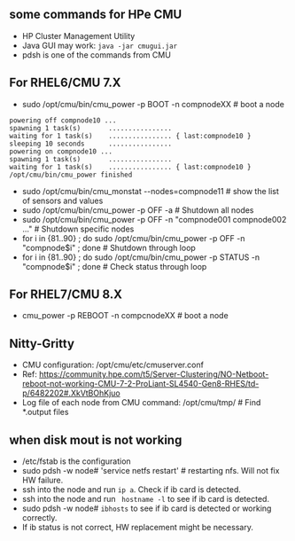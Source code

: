 ## some commands for HPe CMU
- HP Cluster Management Utility
- Java GUI may work: `java -jar cmugui.jar`
- pdsh is one of the commands from CMU

## For RHEL6/CMU 7.X
- sudo /opt/cmu/bin/cmu_power -p BOOT -n compnodeXX # boot a node
```
powering off compnode10 ...
spawning 1 task(s)       ................
waiting for 1 task(s)    ................ { last:compnode10 }
sleeping 10 seconds      ................
powering on compnode10 ...
spawning 1 task(s)       ................
waiting for 1 task(s)    ................ { last:compnode10 }
/opt/cmu/bin/cmu_power finished
```
- sudo /opt/cmu/bin/cmu_monstat --nodes=compnode11 # show the list of sensors and values
- sudo /opt/cmu/bin/cmu_power -p OFF -a # Shutdown all nodes
- sudo /opt/cmu/bin/cmu_power -p OFF -n "compnode001 compnode002 ..." # Shutdown specific nodes
- for i in {81..90} ; do sudo /opt/cmu/bin/cmu_power -p OFF -n "compnode$i" ; done # Shutdown through loop
- for i in {81..90} ; do sudo /opt/cmu/bin/cmu_power -p STATUS -n "compnode$i" ; done # Check status through loop

## For RHEL7/CMU 8.X
- cmu_power -p REBOOT -n compcnodeXX # boot a node

## Nitty-Gritty
- CMU configuration: /opt/cmu/etc/cmuserver.conf
- Ref: https://community.hpe.com/t5/Server-Clustering/NO-Netboot-reboot-not-working-CMU-7-2-ProLiant-SL4540-Gen8-RHES/td-p/6482202#.XkVtBOhKjuo
- Log file of each node from CMU command: /opt/cmu/tmp/ # Find *.output files

## when disk mout is not working
- /etc/fstab is the configuration
- sudo pdsh -w node# 'service netfs restart' # restarting nfs. Will not fix HW failure.
- ssh into the node and run `ip a`. Check if ib card is detected.
- ssh into the node and run ` hostname -l` to see if ib card is detected.
- sudo pdsh -w node#  `ibhosts` to see if ib card is detected or working correctly.
- If ib status is not correct, HW replacement might be necessary.
